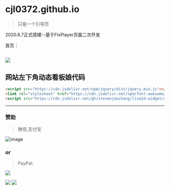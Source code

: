 # cjl0372.github.io

>只是一个引导页

2020.8.7正式搭建--基于FlxPlayer页面二次开发

首页：

[![](https://cdn.jsdelivr.net/gh/cjl0372/cdn@master/cjl0372.github.io.png)](https://cjl0372.github.io/)
----
## 网站左下角动态看板娘代码
```html
<script src="https://cdn.jsdelivr.net/npm/jquery/dist/jquery.min.js"></script>
<link rel="stylesheet" href="https://cdn.jsdelivr.net/npm/font-awesome/css/font-awesome.min.css"/>
<script src="https://cdn.jsdelivr.net/gh/stevenjoezhang/live2d-widget/autoload.js"></script>
```
----
### 赞助
>微信,支付宝

![image](https://cdn.jsdelivr.net/gh/cjl0372/cdn@master/wxzfb.png)

### or
>PayPal:

[![](https://cdn.jsdelivr.net/gh/cjl0372/cdn@master/qrcode_www.paypal.me.png)](https://www.paypal.me/cjl00)

[![](https://img.shields.io/badge/blog-@champyin-red.svg)](http://cjl0.cn/)
[![](https://data.jsdelivr.com/v1/package/gh/cjl0372/cjl0372.github.io/badge)](https://www.jsdelivr.com/package/gh/cjl0372/cjl0372.github.io)

